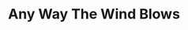 ---
draft: false
slug: any-way-the-wind-blows-8e417f47
title: Any Way The Wind Blows
type: books
params:
  bookTitle: Any Way The Wind Blows
  tags:
  - audiobook
  - boarding school
  - fantasy
  - fiction
  - LGBTQ+
  - magic
  - new york times bestseller
  - queer
  - school
  - urban fantasy
  - vampires
  - wizards
  - witches
  - young adult (YA)
  cover: https://images-na.ssl-images-amazon.com/images/S/compressed.photo.goodreads.com/books/1610744543i/52190991.jpg
  isbn: '9781250254337'
  goodreads_link: https://www.goodreads.com/book/show/52190991-any-way-the-wind-blows
  authors:
  - Rainbow Rowell
  publication_year: '2021'
  publishers:
  - Macmillan Young Listeners
  - Pan Macmillan
  - St. Martins Press
  - Thorndike Press
  - Wednesday Books
  page_count: '579'
  short_book_description: In Carry On, Simon Snow and his friends realized that everything
    they thought they understood about the world might be wrong. And in Wayward Son,
    they wondered whether everything they understood...
  russian_translation_status: unknown
  series: Simon Snow
  languages:
  - Английский
  book_description: In Carry On, Simon Snow and his friends realized that everything
    they thought they understood about the world might be wrong. And in Wayward Son,
    they wondered whether everything they understood about themselves might be wrong.
    In Any Way the Wind Blows, Simon and Baz and Penelope and Agatha have to decide
    how to move forward. For Simon, that means deciding whether he still wants to
    be part of the World of Mages -- and if he doesn't, what does that mean for his
    relationship with Baz? Meanwhile Baz is bouncing between two family crises and
    not finding any time to talk to anyone about his newfound vampire knowledge. Penelope
    would love to help, but she's smuggled an American Normal into London, and now
    she isn't sure what to do with him. And Agatha? Well, Agatha Wellbelove has had
    enough. Any Way the Wind Blows takes the gang back to England, back to Watford,
    and back to their families for their longest and most emotionally wrenching adventure
    yet. This book is a finale. It tells secrets and answers questions and lays ghosts
    to rest. Carry On was conceived as a book about Chosen One stories; Any Way the
    Wind Blows is an ending about endings. About catharsis and closure, and how we
    choose to move on from the traumas and triumphs that try to define us.
  russian_audioversion: 'no'
---
